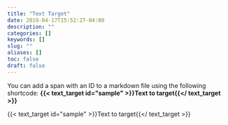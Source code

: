 ```yaml
---
title: "Text Target"
date: 2019-04-17T15:52:27-04:00
description: ""
categories: []
keywords: []
slug: ""
aliases: []
toc: false
draft: false
---
```


You can add a span with an ID to a markdown file using the following shortcode: **{{&lt; text_target id=&quot;sample&quot; &gt;}}Text to target{{&lt;/ text_target &gt;}}**

{{< text_target id="sample" >}}Text to target{{</ text_target >}}
